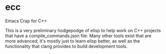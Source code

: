 # ecc
Emacs Crap for C++

This is a very preliminary hodgepodge of elisp to help work on C++
projects that have a compile_commands.json file.  Many other tools
exist that are more advanced; it's mostly just to learn elisp better,
as well as the functionality that clang provides to build development
tools.

